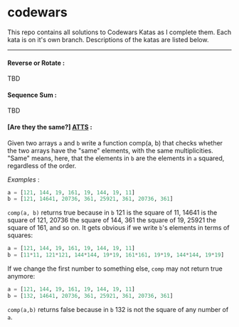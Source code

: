 # codewars

This repo contains all solutions to Codewars Katas as I complete them. Each kata is on it's own branch. Descriptions of the katas are listed below.

---
#### Reverse or Rotate :
TBD


#### Sequence Sum :
TBD

#### [Are they the same?] [ATTS] :

Given two arrays `a` and `b` write a function comp(a, b) that checks whether the two arrays have the "same" elements, with the same multiplicities. "Same" means, here, that the elements in `b` are the elements in `a` squared, regardless of the order.

_Examples_ :
```python
a = [121, 144, 19, 161, 19, 144, 19, 11]
b = [121, 14641, 20736, 361, 25921, 361, 20736, 361]
```

`comp(a, b)` returns true because in `b` 121 is the square of 11, 14641 is the square of 121, 20736 the square of 144, 361 the square of 19, 25921 the square of 161, and so on. It gets obvious if we write `b`'s elements in terms of squares:

```python
a = [121, 144, 19, 161, 19, 144, 19, 11]
b = [11*11, 121*121, 144*144, 19*19, 161*161, 19*19, 144*144, 19*19]
```

If we change the first number to something else, `comp` may not return true anymore:

```python
a = [121, 144, 19, 161, 19, 144, 19, 11]
b = [132, 14641, 20736, 361, 25921, 361, 20736, 361]
```

`comp(a,b)` returns false because in `b` 132 is not the square of any number of `a`.

[ATTS]: https://www.codewars.com/kata/550498447451fbbd7600041c/train/python "Codewars: Are They The Same?"
